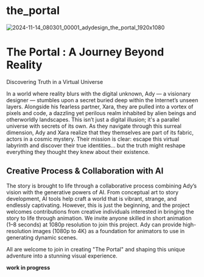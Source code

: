 # the_portal

![2024-11-14_080301_00001_adydesign_the_portal_1920x1080](https://github.com/user-attachments/assets/ac230955-15ad-4224-9d5b-20000246ffa9)

# The Portal : A Journey Beyond Reality
Discovering Truth in a Virtual Universe

In a world where reality blurs with the digital unknown, Ady — a visionary designer — stumbles upon a secret buried deep within the Internet’s unseen layers. Alongside his fearless partner, Xara, they are pulled into a vortex of pixels and code, a dazzling yet perilous realm inhabited by alien beings and otherworldly landscapes. This isn’t just a digital illusion; it's a parallel universe with secrets of its own. As they navigate through this surreal dimension, Ady and Xara realize that they themselves are part of its fabric, actors in a cosmic mystery. Their mission is clear: escape this virtual labyrinth and discover their true identities... but the truth might reshape everything they thought they knew about their existence.

## Creative Process & Collaboration with AI

The story is brought to life through a collaborative process combining Ady’s vision with the generative powers of AI. From conceptual art to story development, AI tools help craft a world that is vibrant, strange, and endlessly captivating. However, this is just the beginning, and the project welcomes contributions from creative individuals interested in bringing the story to life through animation. We invite anyone skilled in short animation (1–8 seconds) at 1080p resolution to join this project. Ady can provide high-resolution images (1080p to 4K) as a foundation for animators to use in generating dynamic scenes.

All are welcome to join in creating "The Portal" and shaping this unique adventure into a stunning visual experience.

**work in progress**
